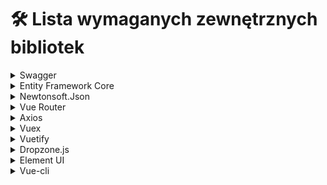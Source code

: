 # 🛠 Lista wymaganych zewnętrznych bibliotek

<details>

<summary>Swagger</summary>

* narzędzie do automatycznego generowania dokumentacji API na podstawie kodu, umożliwiające łatwe zrozumienie i testowanie dostępnych endpointów.

</details>

<details>

<summary>Entity Framework Core</summary>

* biblioteka zapewnia łatwy dostęp do bazy danych i umożliwia pracę z nią w sposób obiektowy. Jest to pomocne przy zarządzaniu profilami użytkowników.

</details>

<details>

<summary>Newtonsoft.Json</summary>

* biblioteka służąca do serializacji i deserializacji danych w formacie JSON.

</details>

<details>

<summary>Vue Router</summary>

* biblioteka umożliwia łatwe zarządzanie ścieżkami routingu w Twojej aplikacji Vue.js. To przydatne, aby umożliwić użytkownikom przemieszczanie się między różnymi widokami i stronami aplikacji.

</details>

<details>

<summary>Axios</summary>

* ta biblioteka pozwala na łatwe wykonywanie żądań HTTP do API backendowego, co jest niezbędne do pobierania i wysyłania informacji z i do serwera.

</details>

<details>

<summary>Vuex</summary>

* biblioteka do zarządzania stanem aplikacji w Vue.js

</details>

<details>

<summary>Vuetify</summary>

* biblioteka z komponentami interfejsu użytkownika zgodnymi z Material Design

</details>

<details>

<summary>Dropzone.js</summary>

* biblioteka do przesyłania plików w aplikacji Vue.js

</details>

<details>

<summary>Element UI</summary>

* biblioteka z komponentami interfejsu użytkownika zgodnymi z Element Design

</details>

<details>

<summary>Vue-cli</summary>

* narzędzie do generowania projektów Vue.js

</details>

